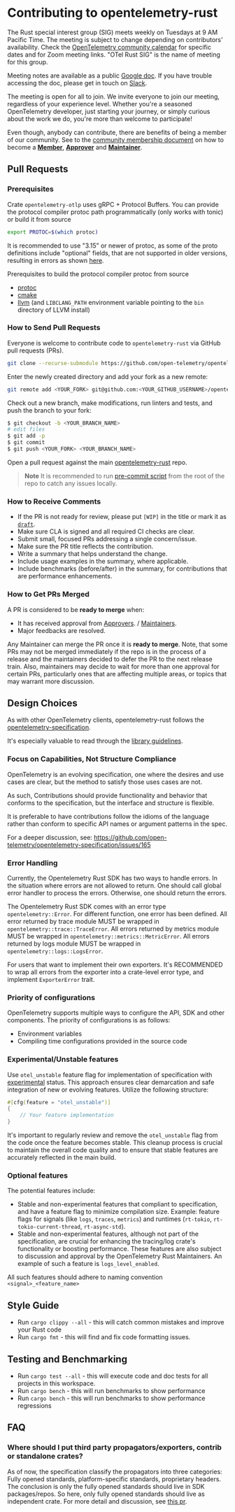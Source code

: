 # Contributing to opentelemetry-rust

The Rust special interest group (SIG) meets weekly on Tuesdays at 9 AM Pacific
Time. The meeting is subject to change depending on contributors'
availability. Check the [OpenTelemetry community
calendar](https://github.com/open-telemetry/community?tab=readme-ov-file#calendar)
for specific dates and for Zoom meeting links. "OTel Rust SIG" is the name of
meeting for this group.

Meeting notes are available as a public [Google
doc](https://docs.google.com/document/d/1tGKuCsSnyT2McDncVJrMgg74_z8V06riWZa0Sr79I_4/edit).
If you have trouble accessing the doc, please get in touch on
[Slack](https://cloud-native.slack.com/archives/C03GDP0H023).

The meeting is open for all to join. We invite everyone to join our meeting,
regardless of your experience level. Whether you're a seasoned OpenTelemetry
developer, just starting your journey, or simply curious about the work we do,
you're more than welcome to participate!

Even though, anybody can contribute, there are benefits of being a member of our
community. See to the [community membership
document](https://github.com/open-telemetry/community/blob/main/guides/contributor/membership.md)
on how to become a
[**Member**](https://github.com/open-telemetry/community/blob/main/guides/contributor/membership.md#member),
[**Approver**](https://github.com/open-telemetry/community/blob/main/guides/contributor/membership.md#approver)
and
[**Maintainer**](https://github.com/open-telemetry/community/blob/main/guides/contributor/membership.md#maintainer).

## Pull Requests

### Prerequisites

Crate `opentelemetry-otlp` uses gRPC + Protocol Buffers.
You can provide the protocol compiler protoc path programmatically (only works with tonic) or build it from source

```sh
export PROTOC=$(which protoc)
```

It is recommended to use "3.15" or newer of protoc, as some of the proto
definitions include "optional" fields, that are not supported in older versions,
resulting in errors as shown
[here](https://github.com/open-telemetry/opentelemetry-proto/issues/451).

Prerequisites to build the protocol compiler protoc from source

- [protoc](https://github.com/protocolbuffers/protobuf)
- [cmake](https://cmake.org)
- [llvm](https://releases.llvm.org/download.html) (and `LIBCLANG_PATH` environment variable pointing to the `bin` directory of LLVM install)

### How to Send Pull Requests

Everyone is welcome to contribute code to `opentelemetry-rust` via
GitHub pull requests (PRs).

```sh
git clone --recurse-submodule https://github.com/open-telemetry/opentelemetry-rust
```

Enter the newly created directory and add your fork as a new remote:

```sh
git remote add <YOUR_FORK> git@github.com:<YOUR_GITHUB_USERNAME>/opentelemetry-rust
```

Check out a new branch, make modifications, run linters and tests, and
push the branch to your fork:

```sh
$ git checkout -b <YOUR_BRANCH_NAME>
# edit files
$ git add -p
$ git commit
$ git push <YOUR_FORK> <YOUR_BRANCH_NAME>
```

Open a pull request against the main
[opentelemetry-rust](https://github.com/open-telemetry/opentelemetry-rust)
repo.

> **Note**
> It is recommended to run [pre-commit script](scripts/precommit.sh) from the root of
the repo to catch any issues locally.

### How to Receive Comments

- If the PR is not ready for review, please put `[WIP]` in the title or mark it
  as [`draft`](https://github.blog/2019-02-14-introducing-draft-pull-requests/).
- Make sure CLA is signed and all required CI checks are clear.
- Submit small, focused PRs addressing a single concern/issue.
- Make sure the PR title reflects the contribution.
- Write a summary that helps understand the change.
- Include usage examples in the summary, where applicable.
- Include benchmarks (before/after) in the summary, for contributions that are
  performance enhancements.

### How to Get PRs Merged

A PR is considered to be **ready to merge** when:

- It has received approval from
  [Approvers](https://github.com/open-telemetry/community/blob/main/guides/contributor/membership.md#approver).
  /
  [Maintainers](https://github.com/open-telemetry/community/blob/main/guides/contributor/membership.md#maintainer).
- Major feedbacks are resolved.

Any Maintainer can merge the PR once it is **ready to merge**. Note, that some
PRs may not be merged immediately if the repo is in the process of a release and
the maintainers decided to defer the PR to the next release train. Also,
maintainers may decide to wait for more than one approval for certain PRs,
particularly ones that are affecting multiple areas, or topics that may warrant
more discussion.

## Design Choices

As with other OpenTelemetry clients, opentelemetry-rust follows the
[opentelemetry-specification](https://github.com/open-telemetry/opentelemetry-specification).

It's especially valuable to read through the [library
guidelines](https://github.com/open-telemetry/opentelemetry-specification/blob/master/specification/library-guidelines.md).

### Focus on Capabilities, Not Structure Compliance

OpenTelemetry is an evolving specification, one where the desires and
use cases are clear, but the method to satisfy those uses cases are
not.

As such, Contributions should provide functionality and behavior that
conforms to the specification, but the interface and structure is
flexible.

It is preferable to have contributions follow the idioms of the
language rather than conform to specific API names or argument
patterns in the spec.

For a deeper discussion, see:
<https://github.com/open-telemetry/opentelemetry-specification/issues/165>

### Error Handling

Currently, the Opentelemetry Rust SDK has two ways to handle errors. In the situation where errors are not allowed to return. One should call global error handler to process the errors. Otherwise, one should return the errors.

The Opentelemetry Rust SDK comes with an error type `opentelemetry::Error`. For different function, one error has been defined. All error returned by trace module MUST be wrapped in `opentelemetry::trace::TraceError`. All errors returned by metrics module MUST be wrapped in `opentelemetry::metrics::MetricError`. All errors returned by logs module MUST be wrapped in `opentelemetry::logs::LogsError`.

For users that want to implement their own exporters. It's RECOMMENDED to wrap all errors from the exporter into a crate-level error type, and implement `ExporterError` trait.

### Priority of configurations

OpenTelemetry supports multiple ways to configure the API, SDK and other components. The priority of configurations is as follows:

- Environment variables
- Compiling time configurations provided in the source code

### Experimental/Unstable features

Use `otel_unstable` feature flag for implementation of specification with [experimental](https://github.com/open-telemetry/opentelemetry-specification/blob/v1.27.0/specification/document-status.md) status. This approach ensures clear demarcation and safe integration of new or evolving features. Utilize the following structure:

```rust
#[cfg(feature = "otel_unstable")]
{
    // Your feature implementation
}
```

It's important to regularly review and remove the `otel_unstable` flag from the code once the feature becomes stable. This cleanup process is crucial to maintain the overall code quality and to ensure that stable features are accurately reflected in the main build.

### Optional features

The potential features include:

- Stable and non-experimental features that compliant to specification, and have a feature flag to minimize compilation size. Example: feature flags for signals (like `logs`, `traces`, `metrics`) and runtimes (`rt-tokio`, `rt-tokio-current-thread`, `rt-async-std`).
- Stable and non-experimental features, although not part of the specification, are crucial for enhancing the tracing/log crate's functionality or boosting performance. These features are also subject to discussion and approval by the OpenTelemetry Rust Maintainers. An example of such a feature is `logs_level_enabled`.

All such features should adhere to naming convention  `<signal>_<feature_name>`

## Style Guide

- Run `cargo clippy --all` - this will catch common mistakes and improve
your Rust code
- Run `cargo fmt` - this will find and fix code formatting
issues.

## Testing and Benchmarking

- Run `cargo test --all` - this will execute code and doc tests for all
projects in this workspace.
- Run `cargo bench` - this will run benchmarks to show performance
- Run `cargo bench` - this will run benchmarks to show performance
regressions

## FAQ

### Where should I put third party propagators/exporters, contrib or standalone crates?

As of now, the specification classify the propagators into three categories:
Fully opened standards, platform-specific standards, proprietary headers. The
conclusion is only the fully opened standards should live in SDK packages/repos.
So here, only fully opened standards should live as independent crate. For more
detail and discussion, see [this
pr](https://github.com/open-telemetry/opentelemetry-specification/pull/1144).
